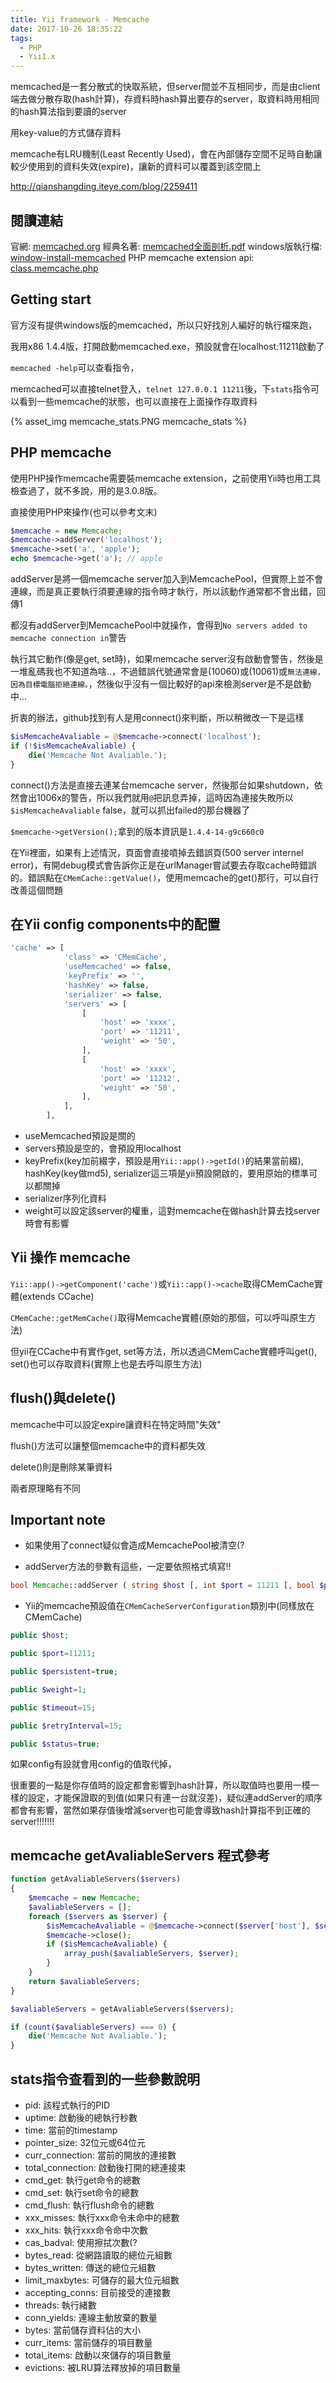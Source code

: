 ```yaml
---
title: Yii framework - Memcache
date: 2017-10-26 18:35:22
tags:
  - PHP
  - Yii1.x
---
```

memcached是一套分散式的快取系統，但server間並不互相同步，而是由client端去做分散存取(hash計算)，存資料時hash算出要存的server，取資料時用相同的hash算法指到要讀的server

用key-value的方式儲存資料

memcache有LRU機制(Least Recently Used)，會在內部儲存空間不足時自動讓較少使用到的資料失效(expire)，讓新的資料可以覆蓋到該空間上

<http://qianshangding.iteye.com/blog/2259411>

## 閱讀連結

官網: [memcached.org](http://memcached.org/)
經典名著: [memcached全面剖析.pdf](http://docs.linuxtone.org/ebooks/NOSQL/memcached/memcached%E5%85%A8%E9%9D%A2%E5%89%96%E6%9E%90.pdf)
windows版執行檔: [window-install-memcached](http://www.runoob.com/memcached/window-install-memcached.html)
PHP memcache extension api: [class.memcache.php](http://php.net/manual/en/class.memcache.php)

## Getting start

官方沒有提供windows版的memcached，所以只好找別人編好的執行檔來跑，

我用x86 1.4.4版，打開啟動memcached.exe，預設就會在localhost:11211啟動了

`memcached -help`可以查看指令，

memcached可以直接telnet登入，`telnet 127.0.0.1 11211`後，下`stats`指令可以看到一些memcache的狀態，也可以直接在上面操作存取資料

{% asset_img memcache_stats.PNG memcache_stats %}

## PHP memcache

使用PHP操作memcache需要裝memcache extension，之前使用Yii時也用工具檢查過了，就不多說，用的是3.0.8版。

直接使用PHP來操作(也可以參考文末)

```PHP
$memcache = new Memcache;
$memcache->addServer('localhost');
$memcache->set('a', 'apple');
echo $memcache->get('a'); // apple
```

addServer是將一個memcache server加入到MemcachePool，但實際上並不會連線，而是真正要執行須要連線的指令時才執行，所以該動作通常都不會出錯，回傳1

都沒有addServer到MemcachePool中就操作，會得到`No servers added to memcache connection in`警告

執行其它動作(像是get, set時)，如果memcache server沒有啟動會警告，然後是一堆亂碼我也不知道為啥..，不過錯誤代號通常會是(10060)或(10061)或`無法連線，因為目標電腦拒絕連線。`，然後似乎沒有一個比較好的api來檢測server是不是啟動中...

折衷的辦法，github找到有人是用connect()來判斷，所以稍微改一下是這樣

```PHP
$isMemcacheAvaliable = @$memcache->connect('localhost');
if (!$isMemcacheAvaliable) {
    die('Memcache Not Avaliable.');
}
```

connect()方法是直接去連某台memcache server，然後那台如果shutdown，依然會出1006x的警告，所以我們就用`@`把訊息弄掉，這時因為連接失敗所以`$isMemcacheAvaliable` false，就可以抓出failed的那台機器了

`$memcache->getVersion();`拿到的版本資訊是`1.4.4-14-g9c660c0`

在Yii裡面，如果有上述情況，頁面會直接噴掉去錯誤頁(500 server internel error)，有開debug模式會告訴你正是在urlManager嘗試要去存取cache時錯誤的。錯誤點在`CMemCache::getValue()`，使用memcache的get()那行，可以自行改善這個問題

## 在Yii config components中的配置

```PHP
'cache' => [
            'class' => 'CMemCache',
            'useMemcached' => false,
            'keyPrefix' => '',
            'hashKey' => false,
            'serializer' => false,
            'servers' => [
                [
                    'host' => 'xxxx',
                    'port' => '11211',
                    'weight' => '50',
                ],
                [
                    'host' => 'xxxx',
                    'port' => '11212',
                    'weight' => '50',
                ],
            ],
        ],
```

* useMemcached預設是關的
* servers預設是空的，會預設用localhost
* keyPrefix(key加前綴字，預設是用`Yii::app()->getId()`的結果當前綴), hashKey(key做md5), serializer這三項是yii預設開啟的，要用原始的標準可以都關掉
* serializer序列化資料
* weight可以設定該server的權重，這對memcache在做hash計算去找server時會有影響

## Yii 操作 memcache

`Yii::app()->getComponent('cache')`或`Yii::app()->cache`取得CMemCache實體(extends CCache)

`CMemCache::getMemCache()`取得Memcache實體(原始的那個，可以呼叫原生方法)

但yii在CCache中有實作get, set等方法，所以透過CMemCache實體呼叫get(), set()也可以存取資料(實際上也是去呼叫原生方法)

## flush()與delete()

memcache中可以設定expire讓資料在特定時間"失效"

flush()方法可以讓整個memcache中的資料都失效

delete()則是刪除某筆資料

兩者原理略有不同

## Important note

* 如果使用了connect疑似會造成MemcachePool被清空(?

* addServer方法的參數有這些，一定要依照格式填寫!!

```PHP
bool Memcache::addServer ( string $host [, int $port = 11211 [, bool $persistent [, int $weight [, int $timeout [, int $retry_interval [, bool $status [, callable $failure_callback [, int $timeoutms ]]]]]]]] )
```

* Yii的memcache預設值在`CMemCacheServerConfiguration`類別中(同樣放在CMemCache)

```PHP
public $host;

public $port=11211;

public $persistent=true;

public $weight=1;

public $timeout=15;

public $retryInterval=15;

public $status=true;
```

如果config有設就會用config的值取代掉，

很重要的一點是你存值時的設定都會影響到hash計算，所以取值時也要用一模一樣的設定，才能保證取的到值(如果只有連一台就沒差)，疑似連addServer的順序都會有影響，當然如果存值後增減server也可能會導致hash計算指不到正確的server!!!!!!!

## memcache getAvaliableServers 程式參考

```PHP
function getAvaliableServers($servers)
{
    $memcache = new Memcache;
    $avaliableServers = [];
    foreach ($servers as $server) {
        $isMemcacheAvaliable = @$memcache->connect($server['host'], $server['port']);
        $memcache->close();
        if ($isMemcacheAvaliable) {
            array_push($avaliableServers, $server);
        }
    }
    return $avaliableServers;
}

$avaliableServers = getAvaliableServers($servers);

if (count($avaliableServers) === 0) {
    die('Memcache Not Avaliable.');
}
```

## stats指令查看到的一些參數說明

* pid: 該程式執行的PID
* uptime: 啟動後的總執行秒數
* time: 當前的timestamp
* pointer_size: 32位元或64位元
* curr_connection: 當前的開放的連接數
* total_connection: 啟動後打開的總連接束
* cmd_get: 執行get命令的總數
* cmd_set: 執行set命令的總數
* cmd_flush: 執行flush命令的總數
* xxx_misses: 執行xxx命令未命中的總數
* xxx_hits: 執行xxx命令命中次數
* cas_badval: 使用擦拭次數(?
* bytes_read: 從網路讀取的總位元組數
* bytes_written: 傳送的總位元組數
* limit_maxbytes: 可儲存的最大位元組數
* accepting_conns: 目前接受的連接數
* threads: 執行緒數
* conn_yields: 連線主動放棄的數量
* bytes: 當前儲存資料佔的大小
* curr_items: 當前儲存的項目數量
* total_items: 啟動以來儲存的項目數量
* evictions: 被LRU算法釋放掉的項目數量
